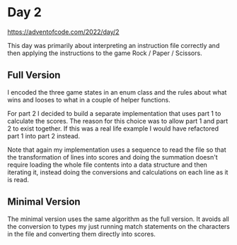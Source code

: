# Day 2

https://adventofcode.com/2022/day/2

This day was primarily about interpreting an instruction file correctly and then applying
the instructions to the game Rock / Paper / Scissors.

## Full Version

I encoded the three game states in an enum class and the rules about what wins and looses to what in
a couple of helper functions.

For part 2 I decided to build a separate implementation that uses part 1 to calculate the scores.
The reason for this choice was to allow part 1 and part 2 to exist together. If this was a real life
example I would have refactored part 1 into part 2 instead.

Note that again my implementation uses a sequence to read the file so that the transformation of
lines into scores and doing the summation doesn't require loading the whole file contents into a data
structure and then iterating it, instead doing the conversions and calculations on each line as it is read.

## Minimal Version

The minimal version uses the same algorithm as the full version. It avoids all the conversion to types
my just running match statements on the characters in the file and converting them directly into scores.
